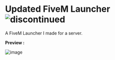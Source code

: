 # Updated FiveM Launcher <img alt="discontinued" src="https://img.shields.io/badge/-Active-red">

A FiveM Launcher I made for a server.



**Preview :**

![image](https://imgur.com/a/ctaCxl0)
